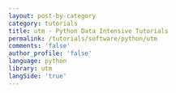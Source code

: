 ```yaml
---
layout: post-by-category
category: tutorials
title: utm - Python Data Intensive Tutorials
permalink: /tutorials/software/python/utm
comments: 'false'
author_profile: 'false'
language: python
library: utm
langSide: 'true'
---
```

